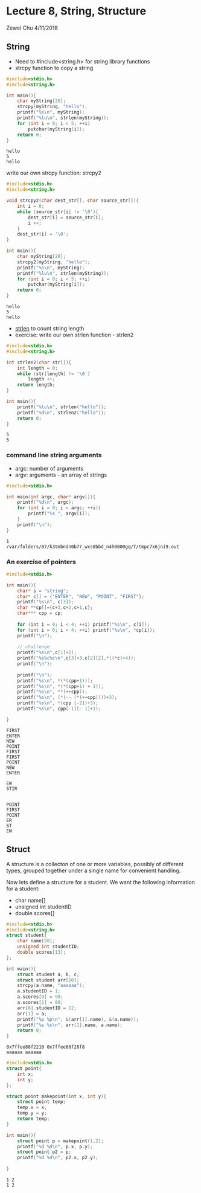
# Lecture 8, String, Structure
Zewei Chu 4/11/2018

## String
- Need to #include<string.h> for string library functions
- strcpy function to copy a string


```c
#include<stdio.h>
#include<string.h>

int main(){
    char myString[20];
    strcpy(myString, "hello");
    printf("%s\n", myString);
    printf("%lu\n", strlen(myString));
    for (int i = 0; i < 5; ++i)
        putchar(myString[i]);
    return 0;
}
```

    hello
    5
    hello

write our own strcpy function: strcpy2


```c
#include<stdio.h>
#include<string.h>

void strcpy2(char dest_str[], char source_str[]){
    int i = 0;
    while (source_str[i] != '\0'){
        dest_str[i] = source_str[i];
        i ++;
    }
    dest_str[i] = '\0';
}

int main(){
    char myString[20];
    strcpy2(myString, "hello");
    printf("%s\n", myString);
    printf("%lu\n", strlen(myString));
    for (int i = 0; i < 5; ++i)
        putchar(myString[i]);
    return 0;
}
```

    hello
    5
    hello

- [strlen](http://pubs.opengroup.org/onlinepubs/009695399/functions/strlen.html) to count string length
- exercise: write our own strlen function - strlen2


```c
#include<stdio.h>
#include<string.h>

int strlen2(char str[]){
    int length = 0;
    while (str[length] != '\0')
        length ++;
    return length;
}

int main(){
    printf("%lu\n", strlen("hello"));
    printf("%d\n", strlen2("hello"));
    return 0;
}
```

    5
    5


### command line string arguments
- argc: number of arguments
- argv: arguments - an array of strings 


```c
#include<stdio.h>

int main(int argc, char* argv[]){
    printf("%d\n", argc);
    for (int i = 0; i < argc; ++i){
        printf("%s ", argv[i]);
    }
    printf("\n");
}
```

    1
    /var/folders/87/k3tmbndn0b77_wxs0bbd_n4h0000gq/T/tmpc7x6jni9.out 


### An exercise of pointers


```c
#include<stdio.h>

int main(){
    char* s = "string";
    char* c[] = {"ENTER", "NEW", "POINT", "FIRST"};
    printf("%s\n", c[3]);
    char **cp[]={c+3,c+2,c+1,c};
    char*** cpp = cp;
    
    for (int i = 0; i < 4; ++i) printf("%s\n", c[i]);
    for (int i = 0; i < 4; ++i) printf("%s\n", *cp[i]);
    printf("\n");
    
    // challenge
    printf("%s\n",c[1]+1); 
    printf("%s%c%c\n",c[3]+3,c[2][2],*((*c)+4)); 
    printf("\n");
    
    printf("\n");
    printf("%s\n", *(*(cpp+1)));
    printf("%s\n", *(*(cpp+1) + 1));
    printf("%s\n", **(++cpp)); 
    printf("%s\n", (*(-- (*(++cpp))))+3);
    printf("%s\n", *(cpp [-2])+3); 
    printf("%s\n", cpp[-1][- 1]+1);

}
```

    FIRST
    ENTER
    NEW
    POINT
    FIRST
    FIRST
    POINT
    NEW
    ENTER
    
    EW
    STIR
    
    
    POINT
    FIRST
    POINT
    ER
    ST
    EW


## Struct
A structure is a collecton of one or more variables, possibly of different types, grouped together under a single name for convenient handling. 

Now lets define a structure for a student. We want the following information for a student:
- char name\[\]
- unsigned int studentID
- double scores\[\]


```c
#include<stdio.h>
#include<string.h>
struct student{
    char name[50];
    unsigned int studentID;
    double scores[13];
};

int main(){
    struct student a, b, c;
    struct student arr[10];
    strcpy(a.name, "aaaaaa");
    a.studentID = 1;
    a.scores[0] = 90;
    a.scores[1] = 80;
    arr[0].studentID = 12;
    arr[1] = a;
    printf("%p %p\n", &(arr[1].name), &(a.name));
    printf("%s %s\n", arr[1].name, a.name);
    return 0;
}
```

    0x7ffee88f2210 0x7ffee88f28f8
    aaaaaa aaaaaa



```c
#include<stdio.h>
struct point{
    int x;
    int y;
};

struct point makepoint(int x, int y){
    struct point temp;
    temp.x = x;
    temp.y = y;
    return temp;
}

int main(){
    struct point p = makepoint(1,2);
    printf("%d %d\n", p.x, p.y);
    struct point p2 = p;
    printf("%d %d\n", p2.x, p2.y);
    
}
```

    1 2
    1 2

